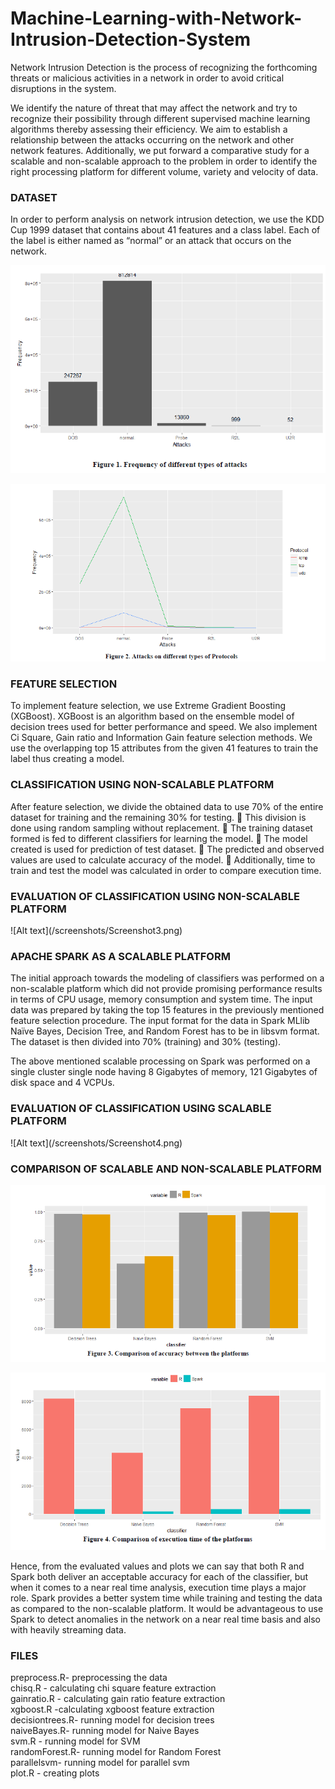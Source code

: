 # Machine-Learning-with-Network-Intrusion-Detection-System

Network Intrusion Detection is the process of recognizing the forthcoming threats or malicious activities in a network in order to avoid critical disruptions in the system.

We identify the nature of threat that may affect the network and try to recognize their possibility through different supervised machine learning algorithms thereby assessing their efficiency. We aim to establish a relationship between the attacks occurring on the network and other network features. Additionally, we put forward a comparative study for a scalable and non-scalable approach to the problem in order to identify the right processing platform for different volume, variety and velocity of data.

<h3> DATASET </h3>
In order to perform analysis on network intrusion detection, we use the KDD Cup 1999 dataset that contains about 41 features and a class label. Each of the label is either named as “normal” or an attack that occurs on the network.

![Alt text](/screenshots/Screenshot1.png)

![Alt text](/screenshots/Screenshot2.png)


<h3> FEATURE SELECTION </h3>
To implement feature selection, we use Extreme Gradient Boosting (XGBoost). XGBoost is an algorithm based on the ensemble model of decision trees used for better performance and speed. We also implement Ci Square, Gain ratio and Information Gain feature selection methods. We use the overlapping top 15 attributes from the given 41 features to train the label thus creating a model.

<h3> CLASSIFICATION USING NON-SCALABLE PLATFORM</h3>
After feature selection, we divide the obtained data to use 70% of the entire dataset for training and the remaining 30% for testing.
 This division is done using random sampling without replacement.
 The training dataset formed is fed to different classifiers for learning the model.
 The model created is used for prediction of test dataset.
 The predicted and observed values are used to calculate accuracy of the model.
 Additionally, time to train and test the model was calculated in order to compare execution time.


<h3> EVALUATION OF CLASSIFICATION USING NON-SCALABLE PLATFORM </h3>
![Alt text](/screenshots/Screenshot3.png)

<h3> APACHE SPARK AS A SCALABLE PLATFORM </h3>
The initial approach towards the modeling of classifiers was performed on a non-scalable platform which did not provide promising performance results in terms of CPU usage, memory consumption and system time. The input data was prepared by taking the top 15 features in the previously mentioned feature selection procedure. The input format for the data in Spark MLlib Naïve Bayes, Decision Tree, and Random Forest has to be in libsvm format. The dataset is then divided into 70% (training) and 30% (testing).

The above mentioned scalable processing on Spark was performed on a single cluster single node having 8 Gigabytes of memory, 121 Gigabytes of disk space and 4 VCPUs.

<h3> EVALUATION OF CLASSIFICATION USING SCALABLE PLATFORM </h3>
![Alt text](/screenshots/Screenshot4.png)

<h3> COMPARISON OF SCALABLE AND NON-SCALABLE PLATFORM </h3>

![Alt text](/screenshots/Screenshot5.png)

![Alt text](/screenshots/Screenshot6.png)

Hence, from the evaluated values and plots we can say that both R and Spark both deliver an acceptable accuracy for each of the classifier, but when it comes to a near real time analysis, execution time plays a major role. Spark provides a better system time while training and testing the data as compared to the non-scalable platform. It would be advantageous to use Spark to detect anomalies in the network on a near real time basis and also with heavily streaming data.


<h3> FILES </h3>
preprocess.R- preprocessing the data </br>
chisq.R - calculating chi square feature extraction</br>
gainratio.R - calculating gain ratio feature extraction</br>
xgboost.R -calculating xgboost feature extraction</br>
decisiontrees.R- running model for decision trees</br>
naiveBayes.R- running model for Naive Bayes</br>
svm.R - running model for SVM</br>
randomForest.R- running model for Random Forest</br>
parallelsvm- running model for parallel svm</br>
plot.R - creating plots</br>
